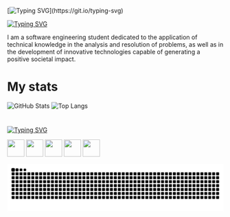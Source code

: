 [![Typing SVG](https://readme-typing-svg.demolab.com?font=Fira+Code&weight=900&size=30&pause=1000&color=9444F4&width=435&lines=Hello%2C+I'm+Vit%C3%B3ria+Ris%C3%A9rio.)](https://git.io/typing-svg)

[![Typing SVG](https://readme-typing-svg.demolab.com?font=Fira+Code&weight=900&size=25&pause=999&color=9444F4&width=435&lines=%F0%9F%A7%99%F0%9F%8F%BB%E2%80%8D%E2%99%80%EF%B8%8F%7C+About+me)](https://git.io/typing-svg)

I am a software engineering student dedicated to the application of technical knowledge in the analysis and resolution of problems, as well as in the development of innovative technologies capable of generating a positive societal impact.

#  My stats

![GitHub Stats](https://github-readme-stats.vercel.app/api?username=vitoriariserio&theme=midnight-purple)
![Top Langs](https://github-readme-stats.vercel.app/api/top-langs/?username=vitoriariserio&layout=compact&theme=midnight-purple)


# 

[![Typing SVG](https://readme-typing-svg.demolab.com?font=Fira+Code&weight=900&size=25&pause=1000&color=9444F4&width=435&lines=%F0%9F%9B%A0%EF%B8%8F+%7C+Technologies)](https://git.io/typing-svg)


<p align="left">
  <img src="https://cdn.jsdelivr.net/gh/devicons/devicon/icons/python/python-original.svg" width="40" height="40"/>
   <img src="https://cdn.jsdelivr.net/gh/devicons/devicon@latest/icons/vscode/vscode-original.svg" width="40" height="40" />
  <img src="https://cdn.jsdelivr.net/gh/devicons/devicon@latest/icons/git/git-plain.svg" width="40" height="40" />
  <img src="https://cdn.jsdelivr.net/gh/devicons/devicon@latest/icons/kotlin/kotlin-original.svg" width="40" height="40" />
  <img src="https://cdn.jsdelivr.net/gh/devicons/devicon@latest/icons/intellij/intellij-original.svg"  width="40" height="40" />
          
          
</p>



<picture align="center">
  <source media="(prefers-color-scheme: dark)" srcset="https://raw.githubusercontent.com/vitoriariserio/vitoriariserio/output/github-contribution-grid-snake-dark.svg">
  <source media="(prefers-color-scheme: light)" srcset="https://raw.githubusercontent.com/vitoriariserio/vitoriariserio/output/github-contribution-grid-snake-dark.svg">
  <img align="center" alt="github contribution grid snake animation" src="https://raw.githubusercontent.com/vitoriariserio/vitoriariserio/output/github-contribution-grid-snake-dark.svg"> 
</picture>
